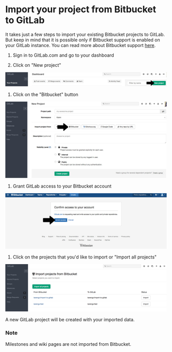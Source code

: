 # Import your project from Bitbucket to GitLab

It takes just a few steps to import your existing Bitbucket projects to GitLab. But keep in mind that it is possible only if Bitbucket support is enabled on your GitLab instance. You can read more about Bitbucket support [here](doc/integration/bitbucket.md).

1. Sign in to GitLab.com and go to your dashboard

1. Click on "New project"

![New project in GitLab](bitbucket_importer/bitbucket_import_new_project.jpg)

1. Click on the "Bitbucket" button

![Bitbucket](bitbucket_importer/bitbucket_import_select_bitbucket.jpg)

1. Grant GitLab access to your Bitbucket account

![Grant access](bitbucket_importer/bitbucket_import_grant_access.jpg)

1. Click on the projects that you'd like to import or "Import all projects"

![Import projects](bitbucket_importer/bitbucket_import_select_project.png)

A new GitLab project will be created with your imported data.

### Note
Milestones and wiki pages are not imported from Bitbucket.